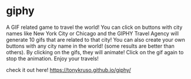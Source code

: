 # giphy

A GIF related game to travel the world! You can click on buttons with city names like New York City or Chicago and the GIPHY Travel Agency will generate 10 gifs that are related to that city! You can also create your own buttons with any city name in the world! (some results are better than others). By clicking on the gifs, they will animate! Click on the gif again to stop the animation. Enjoy your travels!

check it out here! https://tonykruso.github.io/giphy/
